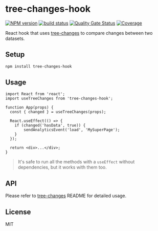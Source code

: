 # tree-changes-hook

[![NPM version](https://badge.fury.io/js/tree-changes-hook.svg)](https://www.npmjs.com/package/tree-changes-hook) [![build status](https://travis-ci.org/gilbarbara/tree-changes.svg)](https://travis-ci.org/gilbarbara/tree-changes) [![Quality Gate Status](https://sonarcloud.io/api/project_badges/measure?project=gilbarbara_tree-changes&metric=alert_status)](https://sonarcloud.io/summary/new_code?id=gilbarbara_tree-changes) [![Coverage](https://sonarcloud.io/api/project_badges/measure?project=gilbarbara_tree-changes&metric=coverage)](https://sonarcloud.io/summary/new_code?id=gilbarbara_tree-changes)

React hook that uses [tree-changes](https://github.com/gilbarbara/tree-changes/tree/master/packages/tree-changes) to compare changes between two datasets.

## Setup

```bash
npm install tree-changes-hook
```

## Usage

```tsx
import React from 'react';
import useTreeChanges from 'tree-changes-hook';

function App(props) {
  const { changed } = useTreeChanges(props);

  React.useEffect(() => {
    if (changed('hasData', true)) {
    	sendAnalyticsEvent('load', 'MySuperPage');
  	}
  });

  return <div>...</div>;
}
```

> It's safe to run all the methods with a `useEffect` without dependencies, but it works with them too.

## API

Please refer to [tree-changes](https://github.com/gilbarbara/tree-changes/tree/master/packages/tree-changes) README for detailed usage.

## License

MIT
